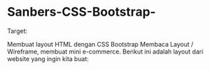 # Sanbers-CSS-Bootstrap-
 Target: 
 
 Membuat layout HTML dengan CSS Bootstrap
 Membaca Layout / Wireframe, membuat mini e-commerce. Berikut ini adalah layout dari website yang ingin kita buat:
